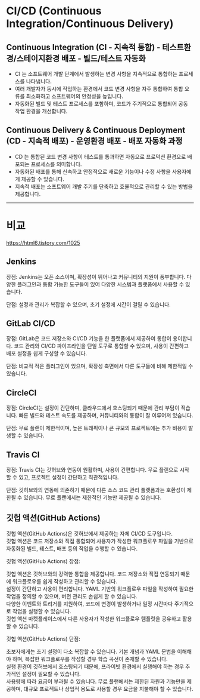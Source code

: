 # CI/CD (Continuous Integration/Continuous Delivery)

## Continuous Integration (CI - 지속적 통합) - 테스트환경/스테이지환경 배포 - 빌드/테스트 자동화

- CI 는 소프트웨어 개발 단계에서 발생하는 변경 사항을 지속적으로 통합하는 프로세스를 나타냅니다.
- 여러 개발자가 동시에 작업하는 환경에서 코드 변경 사항을 자주 통합하여 통합 오류를 최소화하고 소프트웨어의 안정성을 높입니다.
- 자동화된 빌드 및 테스트 프로세스를 포함하며, 코드가 주기적으로 통합되어 공동 작업 환경을 개선합니다.

## Continuous Delivery & Continuous Deployment (CD - 지속적 배포) - 운영환경 배포 - 배포 자동화 과정

- CD 는 통합된 코드 변경 사항이 테스트를 통과하면 자동으로 프로덕션 환경으로 배포되는 프로세스를 의미합니다.
- 자동화된 배포를 통해 신속하고 안정적으로 새로운 기능이나 수정 사항을 사용자에게 제공할 수 있습니다.
- 지속적 배포는 소프트웨어 개발 주기를 단축하고 효율적으로 관리할 수 있는 방법을 제공합니다.

---

# 비교

https://html6.tistory.com/1025

## Jenkins

장점: Jenkins는 오픈 소스이며, 확장성이 뛰어나고 커뮤니티의 지원이 풍부합니다. 다양한 플러그인과 통합 가능한 도구들이 있어 다양한 시스템과 플랫폼에서 사용할 수 있습니다.

단점: 설정과 관리가 복잡할 수 있으며, 초기 설정에 시간이 걸릴 수 있습니다.

## GitLab CI/CD

장점: GitLab은 코드 저장소와 CI/CD 기능을 한 플랫폼에서 제공하여 통합이 용이합니다. 코드 관리와 CI/CD 파이프라인을 단일 도구로 통합할 수 있으며, 사용이 간편하고 배포 설정을 쉽게 구성할 수 있습니다.

단점: 비교적 적은 플러그인이 있으며, 확장성 측면에서 다른 도구들에 비해 제한적일 수 있습니다.

## CircleCI

장점: CircleCI는 설정이 간단하며, 클라우드에서 호스팅되기 때문에 관리 부담이 적습니다. 빠른 빌드와 테스트 속도를 제공하며, 커뮤니티와의 통합이 잘 이루어져 있습니다.

단점: 무료 플랜이 제한적이며, 높은 트래픽이나 큰 규모의 프로젝트에는 추가 비용이 발생할 수 있습니다.

## Travis CI

장점: Travis CI는 깃허브와 연동이 원활하며, 사용이 간편합니다. 무료 플랜으로 시작할 수 있고, 프로젝트 설정이 간단하고 직관적입니다.

단점: 깃허브와의 연동에 의존하기 때문에 다른 소스 코드 관리 플랫폼과는 호환성이 제한될 수 있습니다. 무료 플랜에서는 제한적인 기능만 제공될 수 있습니다.

## 깃헙 액션(GitHub Actions)

깃헙 액션(GitHub Actions)은 깃허브에서 제공하는 자체 CI/CD 도구입니다.  
깃헙 액션은 코드 저장소와 직접 통합되어 사용자가 작성한 워크플로우 파일을 기반으로 자동화된 빌드, 테스트, 배포 등의 작업을 수행할 수 있습니다.

깃헙 액션(GitHub Actions) 장점:

깃헙 액션은 깃허브와의 강력한 통합을 제공합니다. 코드 저장소와 직접 연동되기 때문에 워크플로우를 쉽게 작성하고 관리할 수 있습니다.  
설정이 간단하고 사용이 편리합니다. YAML 기반의 워크플로우 파일을 작성하여 필요한 작업을 정의할 수 있으며, 버전 관리도 손쉽게 할 수 있습니다.  
다양한 이벤트와 트리거를 지원하여, 코드에 변경이 발생하거나 일정 시간마다 주기적으로 작업을 실행할 수 있습니다.  
깃헙 액션 마켓플레이스에서 다른 사용자가 작성한 워크플로우 템플릿을 공유하고 활용할 수 있습니다.

깃헙 액션(GitHub Actions) 단점:

초보자에게는 초기 설정이 다소 복잡할 수 있습니다. 기본 개념과 YAML 문법을 이해해야 하며, 복잡한 워크플로우를 작성할 경우 학습 곡선이 존재할 수 있습니다.  
실행 환경이 깃허브에서 호스팅되기 때문에, 프라이빗 환경에서 실행해야 하는 경우 추가적인 설정이 필요할 수 있습니다.  
사용량에 따라 요금이 부과될 수 있습니다. 무료 플랜에서는 제한된 자원과 기능만을 제공하며, 대규모 프로젝트나 상업적 용도로 사용할 경우 요금을 지불해야 할 수 있습니다.
